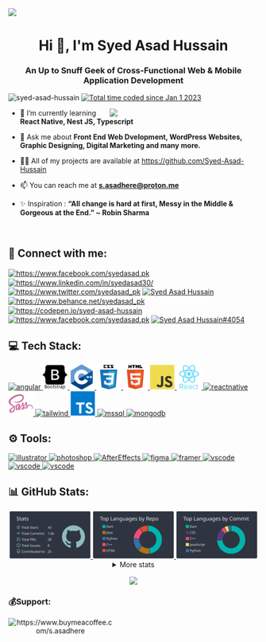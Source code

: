 <img src="https://cdn.dribbble.com/userupload/7681031/file/original-556030cbca333440b2d5f274df3247d8.gif"/>
<h1 align="center">Hi 👋, I'm Syed Asad Hussain</h1>
<h3 align="center">An Up to Snuff Geek of Cross-Functional Web & Mobile Application Development</h3>

<p align="left"> <img src="https://komarev.com/ghpvc/?username=syed-asad-hussain&label=Profile%20views&color=0e75b6&style=flat" alt="syed-asad-hussain" /> <a href="https://wakatime.com/waka_7cd818a1-f9e9-4817-9bbc-790f08ef88ee"><img src="https://wakatime.com/badge/user/d6804e78-f790-4d21-8394-5a6fc5495c94.svg?style=flat-square" alt="Total time coded since Jan 1 2023" /></a></p>
<img align="right"
        src="https://cdn.dribbble.com/userupload/7680987/file/original-8d2d657e3f1ad6368d5c0cafd485c177.jpg?compress=1&resize=1024x1024"
        width="300" />
        
- 🌱 I’m currently learning **React Native, Nest JS, Typescript**

- 💬 Ask me about **Front End Web Dvelopment, WordPress Websites, Graphic Designing, Digital Marketing and many more.**

- 👨‍💻 All of my projects are available at https://github.com/Syed-Asad-Hussain

- 📫 You can reach me at **s.asadhere@proton.me**

- ✨ Inspiration : **“All change is hard at first, Messy in the Middle & Gorgeous at the End.” ~ Robin Sharma**
<br>
<h2 align="left">🔗 Connect with me:</h2>
<p align="left">
        <a href="https://www.facebook.com/syedasad.pk" target="blank"><img align="center" src="https://raw.githubusercontent.com/rahuldkjain/github-profile-readme-generator/master/src/images/icons/Social/facebook.svg" alt="https://www.facebook.com/syedasad.pk" height="40" width="50" /></a>
        <a href="https://www.linkedin.com/in/syedasad30/" target="blank"><img align="center" src="https://planbmarketing.w3spaces.com/img/linkedin-icon-2.svg" alt="https://www.linkedin.com/in/syedasad30/" height="40" width="50" /></a>
        <a href="https://www.twitter.com/syedasad_pk" target="blank"><img align="center" src="https://raw.githubusercontent.com/rahuldkjain/github-profile-readme-generator/master/src/images/icons/Social/twitter.svg" alt="https://www.twitter.com/syedasad_pk" height="40" width="50" /></a>
          <a href="https://github.com/Syed-Asad-Hussain" target="blank"><img align="center" src="https://planbmarketing.w3spaces.com/img/github-icon-1.svg"
alt="Syed Asad Hussain" height="40" width="50" /></a>
        <a href="https://www.behance.net/syedasad_pk" target="blank"><img align="center" src="https://raw.githubusercontent.com/rahuldkjain/github-profile-readme-generator/master/src/images/icons/Social/behance.svg" alt="https://www.behance.net/syedasad_pk" height="40" width="50" /></a> 
        <a href="https://codepen.io/syed-asad-hussain" target="blank"><img align="center" src="https://raw.githubusercontent.com/rahuldkjain/github-profile-readme-generator/master/src/images/icons/Social/codepen.svg" alt="https://codepen.io/syed-asad-hussain" height="40" width="50" /></a>
        <a href="https://instagram.com/syedd._asad" target="blank"><img align="center" src="https://raw.githubusercontent.com/rahuldkjain/github-profile-readme-generator/master/src/images/icons/Social/instagram.svg" alt="https://www.facebook.com/syedasad.pk" height="40" width="50" /></a>
        <a href="https://discord.gg/Syed Asad Hussain#4054" target="blank"><img align="center" src="https://planbmarketing.w3spaces.com/img/discord.svg" alt="Syed Asad Hussain#4054" height="40" width="50" /></a>
</p>

<h2 align="left">💻 Tech Stack:</h2>
<p align="left">
        <a href="https://angular.io" target="_blank" rel="noreferrer"> <img src="https://angular.io/assets/images/logos/angular/angular.svg" alt="angular" width="50" height="50"/> </a> 
        <a href="https://getbootstrap.com" target="_blank" rel="noreferrer"> <img src="https://raw.githubusercontent.com/devicons/devicon/master/icons/bootstrap/bootstrap-plain-wordmark.svg" alt="bootstrap" width="50" height="50"/> </a>
        <a href="https://www.w3schools.com/cpp/" target="_blank" rel="noreferrer"> <img src="https://raw.githubusercontent.com/devicons/devicon/master/icons/cplusplus/cplusplus-original.svg" alt="cplusplus" width="50" height="50"/> </a>
        <a href="https://www.w3schools.com/css/" target="_blank" rel="noreferrer"> <img src="https://raw.githubusercontent.com/devicons/devicon/master/icons/css3/css3-original-wordmark.svg" alt="css3" width="50" height="50"/> </a>
        <a href="https://www.w3.org/html/" target="_blank" rel="noreferrer"> <img src="https://raw.githubusercontent.com/devicons/devicon/master/icons/html5/html5-original-wordmark.svg" alt="html5" width="50" height="50"/> </a>
        <a href="https://developer.mozilla.org/en-US/docs/Web/JavaScript" target="_blank" rel="noreferrer"> <img src="https://raw.githubusercontent.com/devicons/devicon/master/icons/javascript/javascript-original.svg" alt="javascript" width="50" height="50"/> </a>
        <a href="https://reactjs.org/" target="_blank" rel="noreferrer"> <img src="https://raw.githubusercontent.com/devicons/devicon/master/icons/react/react-original-wordmark.svg" alt="react" width="50" height="50"/> </a>
        <a href="https://reactnative.dev/" target="_blank" rel="noreferrer"> <img src="https://reactnative.dev/img/header_logo.svg" alt="reactnative" width="50" height="50"/> </a>
        <a href="https://sass-lang.com" target="_blank" rel="noreferrer"> <img src="https://raw.githubusercontent.com/devicons/devicon/master/icons/sass/sass-original.svg" alt="sass" width="50" height="50"/> </a>
        <a href="https://tailwindcss.com/" target="_blank" rel="noreferrer"> <img src="https://www.vectorlogo.zone/logos/tailwindcss/tailwindcss-icon.svg" alt="tailwind" width="50" height="50"/> </a>
        <a href="https://www.typescriptlang.org/" target="_blank" rel="noreferrer"> <img src="https://raw.githubusercontent.com/devicons/devicon/master/icons/typescript/typescript-original.svg" alt="typescript" width="50" height="50"/> </a>
        <a href="https://www.microsoft.com/en-us/sql-server" target="_blank" rel="noreferrer"> <img src="https://planbmarketing.w3spaces.com/img/microsoft-sql-server.svg" alt="mssql" width="50" height="50"/> </a>
        <a href="https://www.mongodb.com/" target="_blank" rel="noreferrer"> <img src="https://planbmarketing.w3spaces.com/img/mongodb-icon.svg" alt="mongodb" width="50" height="50"/> </a>
<h2 align="left">⚙️ Tools:</h2>
<p align="left">
        <a href="https://www.adobe.com/in/products/illustrator.html" target="_blank" rel="noreferrer"> <img src="https://cdn.worldvectorlogo.com/logos/adobe-illustrator-cc-icon.svg" alt="illustrator" width="45" height="45"/> </a>
        <a href="https://www.photoshop.com/en" target="_blank" rel="noreferrer"> <img src="https://cdn.worldvectorlogo.com/logos/adobe-photoshop-2.svg" alt="photoshop" width="45" height="45"/> </a>
        <a href="https://www.adobe.com/products/aftereffects.html" target="_blank" rel="noreferrer"> <img src="https://cdn.worldvectorlogo.com/logos/after-effects-1.svg" alt="AfterEffects" width="45" height="45"/> </a>
        <a href="https://www.figma.com/" target="_blank" rel="noreferrer"> <img src="https://www.vectorlogo.zone/logos/figma/figma-icon.svg" alt="figma" width="45" height="45"/> </a>
        <a href="https://www.framer.com/" target="_blank" rel="noreferrer"> <img src="https://www.vectorlogo.zone/logos/framer/framer-icon.svg" alt="framer" width="45" height="45"/> </a>
        <a href="https://code.visualstudio.com/"target="_blank" rel="noreferrer"> <img src="https://www.vectorlogo.zone/logos/visualstudio_code/visualstudio_code-icon.svg" alt="vscode" width="45" height="45"/> </a>
        <a href="https://www.sublimetext.com/"target="_blank" rel="noreferrer"> <img src="https://cdn.worldvectorlogo.com/logos/sublime-text.svg" alt="vscode" width="45" height="45"/> </a>
        <a href="https://www.jetbrains.com/idea/"target="_blank" rel="noreferrer"> <img src="https://cdn.worldvectorlogo.com/logos/intellij-idea-1.svg" alt="vscode" width="45" height="45"/> </a>
</p>              
<h2 align="left">📊 GitHub Stats:</h2>
<div align="center" >
<a  href="https://github.com/Syed-Asad-Hussain">

<img src="https://raw.githubusercontent.com/SP-XD/profile-summary-cards/master/profile-summary-card-output/nord_dark/3-stats.svg" width="32.5%">
<img src="https://raw.githubusercontent.com/SP-XD/profile-summary-cards/master/profile-summary-card-output/nord_dark/1-repos-per-language.svg" width="32.5%">
<img src="https://raw.githubusercontent.com/SP-XD/profile-summary-cards/master/profile-summary-card-output/nord_dark/2-most-commit-language.svg" width="32.5%">

</a>

<details>
  <summary>More stats</summary>
  
<img align="center" src="https://raw.githubusercontent.com/SP-XD/profile-summary-cards/master/profile-summary-card-output/nord_dark/0-profile-details.svg" >

</details>
        
<p><img align="center" src="https://github-profile-trophy.vercel.app/?username=syed-asad-hussain&theme=onedark&no-frame=false&no-bg=true&margin-w=4"<br>
<h3 align="left">💰Support:</h3>
<p><a href="https://www.buymeacoffee.com/s.asadhere"> <img align="left" src="https://cdn.buymeacoffee.com/buttons/v2/default-yellow.png" height="50" width="210" alt="https://www.buymeacoffee.com/s.asadhere" /></a></p><br><br>
